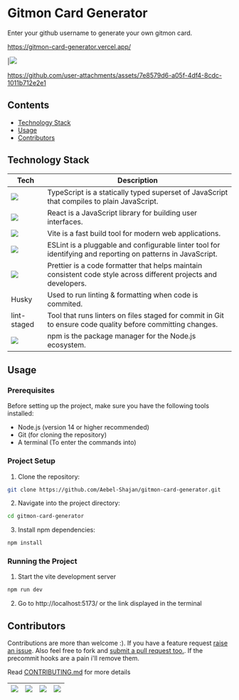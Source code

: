 # Gitmon Card Generator

Enter your github username to generate your own gitmon card.

https://gitmon-card-generator.vercel.app/

|[![][thumbnail]](https://gitmon-card-generator.vercel.app/)

https://github.com/user-attachments/assets/7e8579d6-a05f-4df4-8cdc-1011b712e2e1

## Contents
* [Technology Stack](#technology-stack)
* [Usage](#usage)
* [Contributors](#contributors)

## Technology Stack

Tech | Description
-|-
![][typescript] | TypeScript is a statically typed superset of JavaScript that compiles to plain JavaScript.
![][react] | React is a JavaScript library for building user interfaces.
![][vite] | Vite is a fast build tool for modern web applications.
![][eslint] | ESLint is a pluggable and configurable linter tool for identifying and reporting on patterns in JavaScript.
![][prettier] | Prettier is a code formatter that helps maintain consistent code style across different projects and developers.
Husky	| Used to run linting & formatting when code is commited.
lint-staged	| Tool that runs linters on files staged for commit in Git to ensure code quality before committing changes.
![][npm] | npm is the package manager for the Node.js ecosystem.

## Usage
### Prerequisites
Before setting up the project, make sure you have the following tools installed:
* Node.js (version 14 or higher recommended)
* Git (for cloning the repository)
* A terminal (To enter the commands into)

### Project Setup
1. Clone the repository:
```bash
git clone https://github.com/Aebel-Shajan/gitmon-card-generator.git
```
2. Navigate into the project directory:
```bash
cd gitmon-card-generator
```
3. Install npm dependencies:
```bash
npm install
```
### Running the Project
1. Start the vite development server
```bash
npm run dev
```
2. Go to http://localhost:5173/ or the link displayed in the terminal


[typescript]: https://img.shields.io/badge/TypeScript-3178C6?logo=typescript&logoColor=fff&style=for-the-badge
[react]: https://img.shields.io/badge/React-61DAFB?logo=react&logoColor=000&style=for-the-badge
[vite]: https://img.shields.io/badge/Vite-646CFF?logo=vite&logoColor=fff&style=for-the-badge
[eslint]: https://img.shields.io/badge/ESLint-4B32C3?logo=eslint&logoColor=fff&style=for-the-badge
[prettier]: https://img.shields.io/badge/Prettier-F7B93E?logo=prettier&logoColor=fff&style=for-the-badge
[npm]: https://img.shields.io/badge/npm-CB3837?logo=npm&logoColor=fff&style=for-the-badge

[thumbnail]: https://raw.githubusercontent.com/Aebel-Shajan/gitmon-card-generator/main/thumbnail.png

## Contributors
Contributions are more than welcome :). If you have a feature request [raise an issue](https://github.com/Aebel-Shajan/gitmon-card-generator/issues/new). Also feel free to fork and [submit a pull request too.](https://github.com/Aebel-Shajan/gitmon-card-generator/compare). If the precommit hooks are a pain i'll remove them.

Read [CONTRIBUTING.md](./docs/CONTRIBUTING.md) for more details

[![][aebel-card]][aebel-gh] | [![][octocat-card]][octocat-gh] | [![][octocat-card]][octocat-gh] | [![][octocat-card]][octocat-gh]
-|-|-|-


<!-- Links -->
[aebel-gh]: https://github.com/aebel-shajan
[octocat-gh]: https://github.com/octocat

<!-- Assets -->
[aebel-card]: ./docs/assets/gitmon-aebel-shajan.png
[octocat-card]: ./docs/assets/gitmon-octocat.png
